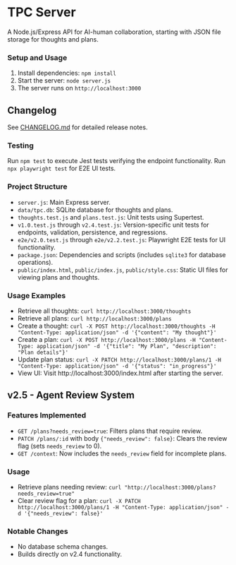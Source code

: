 # TPC Server

A Node.js/Express API for AI-human collaboration, starting with JSON file storage for thoughts and plans.

### Setup and Usage
1. Install dependencies: `npm install`
2. Start the server: `node server.js`
3. The server runs on `http://localhost:3000`

## Changelog
See [CHANGELOG.md](CHANGELOG.md) for detailed release notes.

### Testing
Run `npm test` to execute Jest tests verifying the endpoint functionality.
Run `npx playwright test` for E2E UI tests.

### Project Structure
- `server.js`: Main Express server.
- `data/tpc.db`: SQLite database for thoughts and plans.
- `thoughts.test.js` and `plans.test.js`: Unit tests using Supertest.
- `v1.0.test.js` through `v2.4.test.js`: Version-specific unit tests for endpoints, validation, persistence, and regressions.
- `e2e/v2.0.test.js` through `e2e/v2.2.test.js`: Playwright E2E tests for UI functionality.
- `package.json`: Dependencies and scripts (includes `sqlite3` for database operations).
- `public/index.html`, `public/index.js`, `public/style.css`: Static UI files for viewing plans and thoughts.

### Usage Examples
- Retrieve all thoughts: `curl http://localhost:3000/thoughts`
- Retrieve all plans: `curl http://localhost:3000/plans`
- Create a thought: `curl -X POST http://localhost:3000/thoughts -H "Content-Type: application/json" -d '{"content": "My thought"}'`
- Create a plan: `curl -X POST http://localhost:3000/plans -H "Content-Type: application/json" -d '{"title": "My Plan", "description": "Plan details"}'`
- Update plan status: `curl -X PATCH http://localhost:3000/plans/1 -H "Content-Type: application/json" -d '{"status": "in_progress"}'`
- View UI: Visit http://localhost:3000/index.html after starting the server.

## v2.5 - Agent Review System

### Features Implemented
- `GET /plans?needs_review=true`: Filters plans that require review.
- `PATCH /plans/:id` with body `{"needs_review": false}`: Clears the review flag (sets `needs_review` to 0).
- `GET /context`: Now includes the `needs_review` field for incomplete plans.

### Usage
- Retrieve plans needing review: `curl "http://localhost:3000/plans?needs_review=true"`
- Clear review flag for a plan: `curl -X PATCH http://localhost:3000/plans/1 -H "Content-Type: application/json" -d '{"needs_review": false}'`

### Notable Changes
- No database schema changes.
- Builds directly on v2.4 functionality.